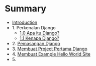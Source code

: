 # Summary

* [Introduction](README.md)
* 1\. Perkenalan Django
    * [1.0 Apa itu Django?](bab1/1_0-apa-itu-django.md)
    * [1.1 Kenapa Django?](bab1/1_1-kenapa-django.md)
* 2\. [Pemasangan Django](bab2/2_0-pemasangan-django.md)
* 3\. [Membuat Project Pertama Django](membuat-project-pertama-django.md)
* 4\. [Membuat Example Hello World Site](membuat-example-hello-world-site.md)
* 5\.

